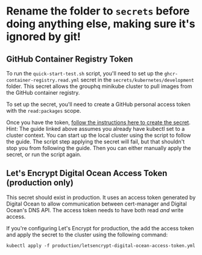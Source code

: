 # Rename the folder to `secrets` before doing anything else, making sure it's ignored by git!


## GitHub Container Registry Token
To run the `quick-start-test.sh` script, you'll need to set up the `ghcr-container-registry.read.yml` secret in the `secrets/kubernetes/development` folder.
This secret allows the grouphq minikube cluster to pull images from the GitHub container registry.

To set up the secret, you'll need to create a GitHub personal access token with the `read:packages` scope.

Once you have the token, [follow the instructions here to create the secret](https://kubernetes.io/docs/tasks/configure-pod-container/pull-image-private-registry/#registry-secret-existing-credentials).
Hint: The guide linked above assumes you already have kubectl set to a cluster context. You can start up
the local cluster using the script to follow the guide. The script step applying the secret will fail, but that
shouldn't stop you from following the guide. Then you can either manually apply the secret, or run the script again.

## Let's Encrypt Digital Ocean Access Token (production only)
This secret should exist in production. It uses an access token generated by Digital Ocean to allow communication between cert-manager and Digital Ocean's DNS API.
The access token needs to have both read _and_ write access.

If you're configuring Let's Encrypt for production, the add the access token and apply the secret to the cluster using the following command:
```shell
kubectl apply -f production/letsencrypt-digital-ocean-access-token.yml
```